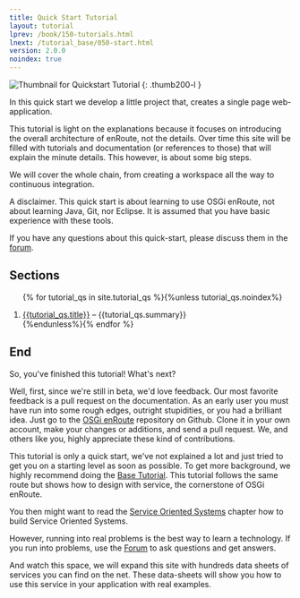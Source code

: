 ```yaml
---
title: Quick Start Tutorial
layout: tutorial
lprev: /book/150-tutorials.html
lnext: /tutorial_base/050-start.html
version: 2.0.0
noindex: true
---
```


![Thumbnail for Quickstart Tutorial](/img/qs/app-0.png)
{: .thumb200-l }

In this quick start we develop a little project that, creates a single page web-application.

This tutorial is light on the explanations because it focuses on introducing the overall architecture of enRoute, not the details. Over time this site will be filled with tutorials and documentation (or references to those) that will explain the minute details. This however, is about some big steps.

We will cover the whole chain, from creating a workspace all the way to continuous integration.

A disclaimer. This quick start is about learning to use OSGi enRoute, not about learning Java, Git, nor Eclipse. It is assumed that you have basic experience with these tools.

If you have any questions about this quick-start, please discuss them in the [forum][forum].

## Sections

<div>
<ol>

{% for tutorial_qs in site.tutorial_qs %}{%unless tutorial_qs.noindex%}<li><a href="{{tutorial_qs.url}}">{{tutorial_qs.title}}</a> – {{tutorial_qs.summary}}</li>
{%endunless%}{% endfor %}

</ol>
</div>


## End

So, you've finished this tutorial! What's next?

Well, first, since we're still in beta, we'd love feedback. Our most favorite feedback is a pull request on the documentation. As an early user you must have run into some rough edges, outright stupidities, or you had a brilliant idea. Just go to the [OSGi enRoute][enroute-doc] repository on Github. Clone it in your own account, make your changes or additions, and send a pull request. We, and others like you, highly appreciate these kind of contributions.

This tutorial is only a quick start, we've not explained a lot and just tried to get you on a starting level as soon as possible. To get more background, we highly recommend doing the [Base Tutorial](/book/220-tutorial-base.html). This tutorial follows the same route but shows how to design with service, the cornerstone of OSGi enRoute.

You then might want to read the [Service Oriented Systems](/book/215-sos.html) chapter how to build Service Oriented Systems.

However, running into real problems is the best way to learn a technology. If you run into problems, use the [Forum][forum] to ask questions and get answers.

And watch this space, we will expand this site with hundreds data sheets of services you can find on the net. These data-sheets will show you how to use this service in your application with real examples. 

[forum]: /forum.html
[enroute-doc]: https://github.com/osgi/osgi.enroute.site
